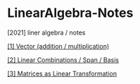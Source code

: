 # LinearAlgebra-Notes
[2021] liner algebra / notes

[[1] Vector (addition / multiplication)](https://github.com/Linjiayu6/LinearAlgebra-Notes/issues/2)

[[2] Linear Combinations / Span / Basis](https://github.com/Linjiayu6/LinearAlgebra-Notes/issues/3)

[[3] Matrices as Linear Transformation](https://github.com/Linjiayu6/LinearAlgebra-Notes/issues/4)
